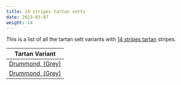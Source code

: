 ```yaml
---
title: 14 stripes tartan setts
date: 2023-03-07
weight: 14
---
```

This is a list of all the tartan sett variants with [14 stripes tartan](/stripes/stripes14/) stripes.

| Tartan Variant |
|---------------|
| [Drummond, (Grey)](/tartans/k/8/na4/k4/n28/na4/k4/na4/k8/n4/k32/na4/k4/na2/k/8/)||
| [Drummond, (Grey)](/tartans/k/8/na4/k4/n28/na4/k4/na4/k8/n4/k32/na4/k4/na2/k/8/)||
